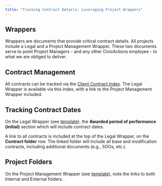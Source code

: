 ```yaml
---
title: "Tracking Contract Details: Leveraging Project Wrappers"
---
```


## Wrappers

Wrappers are documents that provide critical contract details. All projects include a Legal and a Project Management Wrapper. These two documents serve to point Project Managers - and any other CivicActions employee - to what we are obliged to deliver.

## Contract Management

All contracts can be tracked via the [Client Contract Index](https://docs.google.com/spreadsheets/d/1vEcmuGy2ZZEBIAWYxKvqpaUvEIj1iVzamPduMnHqQ1A/edit?pli=1#gid=1951421606). The Legal Wrapper is available via this index, with a link to the Project Management Wrapper included.

## Tracking Contract Dates

On the Legal Wrapper (see [template](https://docs.google.com/document/d/1BTkjJ2N8iPPsuxjb3cLfaqe30nfVQHSgs8cuWaFKalw/edit)), the <b>Awarded period of performance (initial)</b> section which will include contract dates.

A link to all contracts is included at the top of the Legal Wrapper, on the <b>Contract folder</b> row. The linked folder will include all base and modification contracts, including additional documents (e.g., SOOs, etc.).

## Project Folders

On the Project Management Wrapper (see [template](https://docs.google.com/document/d/1eh6L6IiBF6DbOKzIPM2pRZXhBFBb0hbVVtq-f8HlxEQ/edit#)), note the links to both Internal and External folders.
